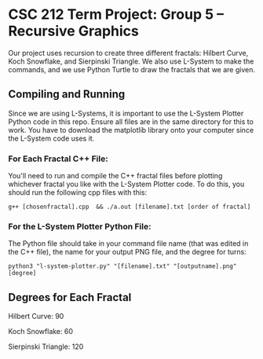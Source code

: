 # CSC 212 Term Project: Group 5 – Recursive Graphics
Our project uses recursion to create three different fractals: Hilbert Curve, Koch Snowflake, and Sierpinski Triangle. We also use L-System to make the commands, and we use Python Turtle to draw the fractals that we are given.

## Compiling and Running
Since we are using L-Systems, it is important to use the L-System Plotter Python code in this repo. 
Ensure all files are in the same directory for this to work.
You have to download the matplotlib library onto your computer since the L-System code uses it.

### For Each Fractal C++ File:

You'll need to run and compile the C++ fractal files before plotting whichever fractal you like with the L-System Plotter code. 
To do this, you should run the following cpp files with this:

``g++ [chosenfractal].cpp  && ./a.out [filename].txt [order of fractal]``

### For the L-System Plotter Python File:

The Python file should take in your command file name (that was edited in the C++ file), the name for your output PNG file, and the degree for turns:

``python3 "l-system-plotter.py" "[filename].txt" "[outputname].png" [degree]``

## Degrees for Each Fractal
Hilbert Curve: 90

Koch Snowflake: 60

Sierpinski Triangle: 120
